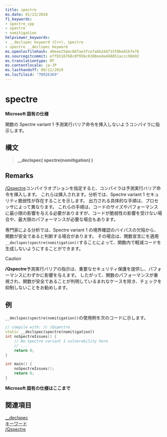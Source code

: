 ```yaml
---
title: spectre
ms.date: 01/23/2018
f1_keywords:
- spectre_cpp
- spectre
- nomitigation
helpviewer_keywords:
- __declspec keyword (C++), spectre
- spectre __declspec keyword
ms.openlocfilehash: 40eee25dec867ae3fce7a6b2d4715f0be81bfe76
ms.sourcegitcommit: effb516760c0f956c6308eeded48851accc96b92
ms.translationtype: MT
ms.contentlocale: ja-JP
ms.lasthandoff: 09/12/2019
ms.locfileid: "70926369"
---
```

# <a name="spectre"></a>spectre

**Microsoft 固有の仕様**

関数の Spectre variant 1 予測実行バリア命令を挿入しないようコンパイラに指示します。

## <a name="syntax"></a>構文

> **__declspec( spectre(nomitigation) )**

## <a name="remarks"></a>Remarks

[/Qspectre](../build/reference/qspectre.md)コンパイラオプションを指定すると、コンパイラは予測実行バリア命令を挿入します。 これらは挿入されます。分析では、Spectre variant 1 セキュリティ脆弱性が存在することを示します。 出力される具体的な手順は、プロセッサによって異なります。 これらの手順は、コードのサイズやパフォーマンスに最小限の影響を与える必要がありますが、コードが脆弱性の影響を受けない場合や、最大限のパフォーマンスが必要な場合もあります。

専門家による分析では、Spectre variant 1 の境界確認のバイパスの欠陥から、関数が安全であると判断する場合があります。 その場合は、関数宣言にを適用`__declspec(spectre(nomitigation))`することによって、関数内で軽減コードを生成しないようにすることができます。

> [!CAUTION]
> **/Qspectre**予測実行バリアの指示は、重要なセキュリティ保護を提供し、パフォーマンスにわずかに影響を与えます。 したがって、関数のパフォーマンスが重視され、関数が安全であることが判明しているまれなケースを除き、チェックを抑制しないことをお勧めします。

## <a name="example"></a>例

`__declspec(spectre(nomitigation))`の使用例を次のコードに示します。

```cpp
// compile with: /c /Qspectre
static __declspec(spectre(nomitigation))
int noSpectreIssues() {
    // No Spectre variant 1 vulnerability here
    // ...
    return 0;
}

int main() {
    noSpectreIssues();
    return 0;
}
```

**Microsoft 固有の仕様はここまで**

## <a name="see-also"></a>関連項目

[__declspec](../cpp/declspec.md)<br/>
[キーワード](../cpp/keywords-cpp.md)<br/>
[/Qspectre](../build/reference/qspectre.md)
